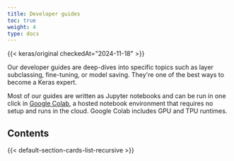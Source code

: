 ```yaml
---
title: Developer guides
toc: true
weight: 4
type: docs
---
```


{{< keras/original checkedAt="2024-11-18" >}}

Our developer guides are deep-dives into specific topics such as layer subclassing, fine-tuning, or model saving. They're one of the best ways to become a Keras expert.

Most of our guides are written as Jupyter notebooks and can be run in one click in [Google Colab](https://colab.research.google.com/notebooks/welcome.ipynb), a hosted notebook environment that requires no setup and runs in the cloud. Google Colab includes GPU and TPU runtimes.

## Contents

{{< default-section-cards-list-recursive >}}
